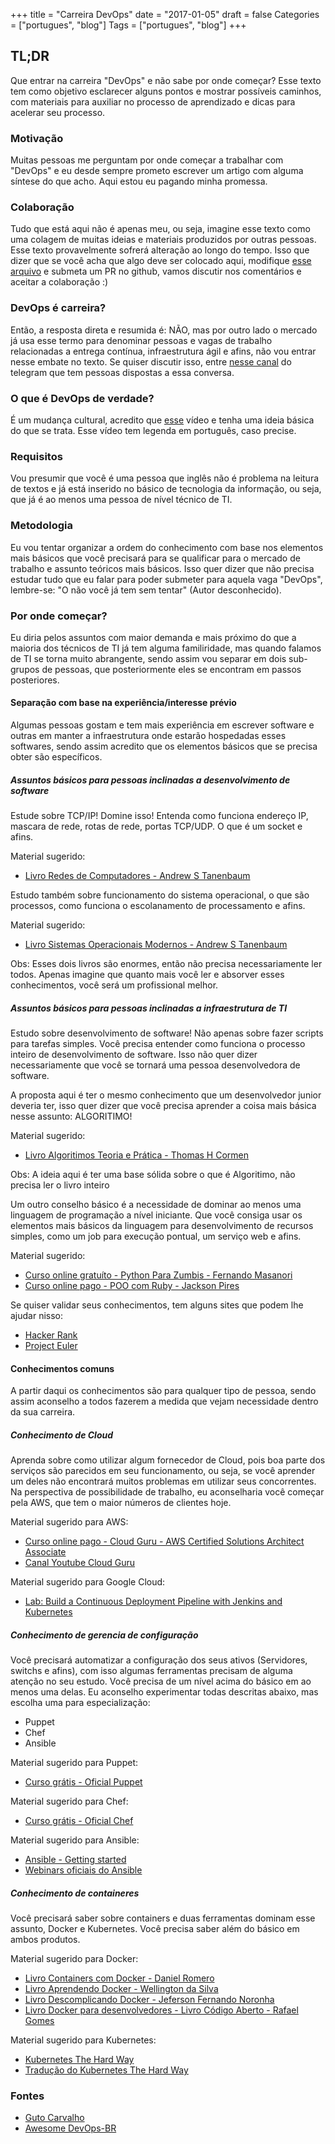 +++
title = "Carreira DevOps"
date = "2017-01-05"
draft = false
Categories = ["portugues", "blog"]
Tags = ["portugues", "blog"]
+++

## TL;DR

Que entrar na carreira "DevOps" e não sabe por onde começar? Esse texto tem como objetivo esclarecer alguns pontos e mostrar possíveis caminhos, com materiais para auxiliar no processo de aprendizado e dicas para acelerar seu processo.

### Motivação

Muitas pessoas me perguntam por onde começar a trabalhar com "DevOps" e eu desde sempre prometo escrever um artigo com alguma síntese do que acho. Aqui estou eu pagando minha promessa.

### Colaboração

Tudo que está aqui não é apenas meu, ou seja, imagine esse texto como uma colagem de muitas ideias e materiais produzidos por outras pessoas. Esse texto provavelmente sofrerá alteração ao longo do tempo. Isso que dizer que se você acha que algo deve ser colocado aqui, modifique [esse arquivo](https://github.com/gomex/gomex.me/blob/master/content/post/carreira-devops.md) e submeta um PR no github, vamos discutir nos comentários e aceitar a colaboração :)

### DevOps é carreira?

Então, a resposta direta e resumida é: NÃO, mas por outro lado o mercado já usa esse termo para denominar pessoas e vagas de trabalho relacionadas a entrega contínua, infraestrutura ágil e afins, não vou entrar nesse embate no texto. Se quiser discutir isso, entre [nesse canal](https://t.me/devopsbr) do telegram que tem pessoas dispostas a essa conversa.

### O que é DevOps de verdade?

É um mudança cultural, acredito que [esse](https://www.youtube.com/watch?v=9B2f3wcKp-I) vídeo e tenha uma ideia básica do que se trata. Esse vídeo tem legenda em português, caso precise.

### Requisitos

Vou presumir que você é uma pessoa que inglês não é problema na leitura de textos e já está inserido no básico de tecnologia da informação, ou seja, que já é ao menos uma pessoa de nível técnico de TI.

### Metodologia

Eu vou tentar organizar a ordem do conhecimento com base nos elementos mais básicos que você precisará para se qualificar para o mercado de trabalho e assunto teóricos mais básicos. Isso quer dizer que não precisa estudar tudo que eu falar para poder submeter para aquela vaga "DevOps", lembre-se: "O não você já tem sem tentar" (Autor desconhecido).

### Por onde começar?

Eu diria pelos assuntos com maior demanda e mais próximo do que a maioria dos técnicos de TI já tem alguma familiridade, mas quando falamos de TI se torna muito abrangente, sendo assim vou separar em dois sub-grupos de pessoas, que posteriormente eles se encontram em passos posteriores.

#### Separação com base na experiência/interesse prévio

Algumas pessoas gostam e tem mais experiência em escrever software e outras em manter a infraestrutura onde estarão hospedadas esses softwares, sendo assim acredito que os elementos básicos que se precisa obter são específicos.

##### Assuntos básicos para pessoas inclinadas a desenvolvimento de software

Estude sobre TCP/IP! Domine isso! Entenda como funciona endereço IP, mascara de rede, rotas de rede, portas TCP/UDP. O que é um socket e afins.

Material sugerido:
 - [Livro Redes de Computadores - Andrew S Tanenbaum](https://www.estantevirtual.com.br/livros/andrew-s-tanenbaum/redes-de-computadores/2516815423?q=Redes+de+Computadores)

Estudo também sobre funcionamento do sistema operacional, o que são processos, como funciona o escolanamento de processamento e afins.

Material sugerido:
 - [Livro Sistemas Operacionais Modernos - Andrew S Tanenbaum](https://www.estantevirtual.com.br/livros/andrew-s-tanenbaum/sistemas-operacionais-modernos/2487067088?q=Tanenbaum)

 Obs: Esses dois livros são enormes, então não precisa necessariamente ler todos. Apenas imagine que quanto mais você ler e absorver esses conhecimentos, você será um profissional melhor.

##### Assuntos básicos para pessoas inclinadas a infraestrutura de TI

Estudo sobre desenvolvimento de software! Não apenas sobre fazer scripts para tarefas simples. Você precisa entender como funciona o processo inteiro de desenvolvimento de software. Isso não quer dizer necessariamente que você se tornará uma pessoa desenvolvedora de software.

A proposta aqui é ter o mesmo conhecimento que um desenvolvedor junior deveria ter, isso quer dizer que você precisa aprender a coisa mais básica nesse assunto: ALGORITIMO!

Material sugerido:
 - [Livro Algoritimos Teoria e Prática - Thomas H Cormen](https://www.estantevirtual.com.br/livros/thomas-h-cormen/algoritmos-teoria-e-pratica/1833161560?q=Thomas+H+Cormen)

Obs: A ideia aqui é ter uma base sólida sobre o que é Algoritimo, não precisa ler o livro inteiro

Um outro conselho básico é a necessidade de dominar ao menos uma linguagem de programação a nível iniciante. Que você consiga usar os elementos mais básicos da linguagem para desenvolvimento de recursos simples, como um job para execução pontual, um serviço web e afins.

Material sugerido:
 - [Curso online gratuíto - Python Para Zumbis - Fernando Masanori](https://www.pycursos.com/python-para-zumbis/)
 - [Curso online pago - POO com Ruby - Jackson Pires](https://www.udemy.com/poo-ruby/learn/v4/content)

Se quiser validar seus conhecimentos, tem alguns sites que podem lhe ajudar nisso:
 - [Hacker Rank](https://www.hackerrank.com)
 - [Project Euler](https://projecteuler.net/)

#### Conhecimentos comuns

A partir daqui os conhecimentos são para qualquer tipo de pessoa, sendo assim aconselho a todos fazerem a medida que vejam necessidade dentro da sua carreira.

##### Conhecimento de Cloud

Aprenda sobre como utilizar algum fornecedor de Cloud, pois boa parte dos serviços são parecidos em seu funcionamento, ou seja, se você aprender um deles não encontrará muitos problemas em utilizar seus concorrentes. Na perspectiva de possibilidade de trabalho, eu aconselharia você começar pela AWS, que tem o maior números de clientes hoje.

Material sugerido para AWS:
 - [Curso online pago - Cloud Guru - AWS Certified Solutions Architect Associate](https://www.udemy.com/aws-certified-solutions-architect-associate/)
 - [Canal Youtube Cloud Guru](https://www.youtube.com/channel/UCp8lLM2JP_1pv6E0NQ38pqw)

Material sugerido para Google Cloud:
 - [Lab: Build a Continuous Deployment Pipeline with Jenkins and Kubernetes ](https://github.com/GoogleCloudPlatform/continuous-deployment-on-kubernetes)

##### Conhecimento de gerencia de configuração

Você precisará automatizar a configuração dos seus ativos (Servidores, switchs e afins), com isso algumas ferramentas precisam de alguma atenção no seu estudo. Você precisa de um nível acima do básico em ao menos uma delas. Eu aconselho experimentar todas descritas abaixo, mas escolha uma para especialização:

 - Puppet
 - Chef
 - Ansible

Material sugerido para Puppet:
 - [Curso grátis - Oficial Puppet](https://learn.puppet.com/category/self-paced-training)

Material sugerido para Chef:
 - [Curso grátis - Oficial Chef](https://learn.chef.io/)

Material sugerido para Ansible:
 - [Ansible - Getting started](http://docs.ansible.com/ansible/latest/intro_getting_started.html)
 - [Webinars oficiais do Ansible](https://www.ansible.com/resources/webinars-training)

##### Conhecimento de containeres

Você precisará saber sobre containers e duas ferramentas dominam esse assunto, Docker e Kubernetes. Você precisa saber além do básico em ambos produtos.

Material sugerido para Docker:
 - [Livro Containers com Docker - Daniel Romero ](https://www.casadocodigo.com.br/products/livro-docker)
 - [Livro Aprendendo Docker - Wellington da Silva ](https://www.amazon.com.br/Aprendendo-Docker-Wellington-Figueira-Silva/dp/8575224867?tag=goog0ef-20&smid=A1ZZFT5FULY4LN&ascsubtag=65e71e4e-1464-4ddc-a0a5-491e02f24552)
 - [Livro Descomplicando Docker - Jeferson Fernando Noronha](http://www.brasport.com.br/informatica-e-tecnologia/arquitetura-de-nuvem/descomplicando-o-docker/)
 - [Livro Docker para desenvolvedores - Livro Código Aberto - Rafael Gomes](https://leanpub.com/dockerparadesenvolvedores)

Material sugerido para Kubernetes:
 - [Kubernetes The Hard Way](https://github.com/kelseyhightower/kubernetes-the-hard-way)
 - [Tradução do Kubernetes The Hard Way](https://github.com/cgbas/kubernetes-do-jeito-dificil)

### Fontes
 - [Guto Carvalho](http://gutocarvalho.net/blog/2016/09/06/por-onde-iniciar-os-estudos-sobre-devops/)
 - [Awesome DevOps-BR](https://github.com/devops-br/awesome-devops-br)
